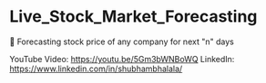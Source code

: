 # Live_Stock_Market_Forecasting
💸  Forecasting stock price of any company for next "n" days

YouTube Video: https://youtu.be/5Gm3bWNBoWQ
LinkedIn: https://www.linkedin.com/in/shubhambhalala/
